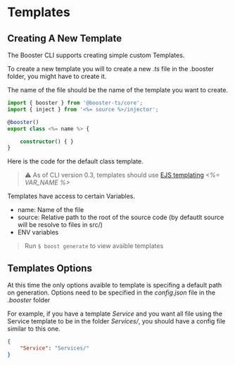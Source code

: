 # Templates

## Creating A New Template

The Booster CLI supports creating simple custom Templates.

To create a new template you will to create a new *.ts* file in the .booster folder, you might have to create it.

The name of the file should be the name of the template you want to create.

```ts
import { booster } from '@booster-ts/core';
import { inject } from '<%= source %>/injector';

@booster()
export class <%= name %> {

    constructor() { }
}
```

Here is the code for the default class template.

> ⚠️ As of CLI version 0.3, templates should use [EJS templating](https://ejs.co/) *<%= VAR_NAME %>*

Templates have access to certain Variables.

* name: Name of the file
* source: Relative path to the root of the source code (by defautlt source will be resolve to files in src/)
* ENV variables

> Run `$ boost generate` to view avaible templates

## Templates Options

At this time the only options avaible to template is specifing a default path on generation. Options need to be specified in the *config.json* file in the *.booster* folder

For example, if you have a template *Service* and you want all file using the Service template to be in the folder *Services/*, you should have a config file similar to this one.

```json
{
    "Service": "Services/"
}
```

